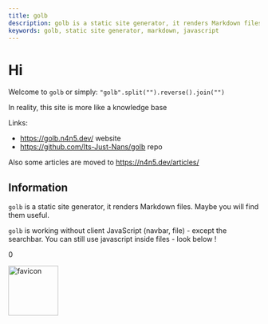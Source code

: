```yaml
---
title: golb
description: golb is a static site generator, it renders Markdown files. Maybe you will find them useful.
keywords: golb, static site generator, markdown, javascript
---
```


# Hi

Welcome to `golb` or simply: `"golb".split("").reverse().join("")`

In reality, this site is more like a knowledge base

Links:

- <https://golb.n4n5.dev/> website
- <https://github.com/Its-Just-Nans/golb> repo

Also some articles are moved to <https://n4n5.dev/articles/>

## Information

`golb` is a static site generator, it renders Markdown files. Maybe you will find them useful.

`golb` is working without client JavaScript (navbar, file) - except the searchbar. You can still use javascript inside files - look below !

<p id="a">0</p>
<script>
    let a = 1;
    setInterval(() => {
        document.getElementById("a").innerHTML = a;
        a++;
    }, 1000);
</script>

<img src="/favicon.png" alt="favicon" width="100" height="100" />
